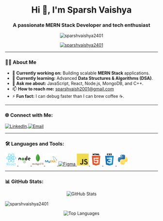 <h1 align="center">Hi 👋, I'm Sparsh Vaishya</h1>
<h3 align="center">A passionate MERN Stack Developer and tech enthusiast</h3>

<p align="center">
  <img src="https://komarev.com/ghpvc/?username=sparshvaishya2401&label=Profile%20views&color=0e75b6&style=flat" alt="sparshvaishya2401" />
</p>

<p align="center">
  <a href="https://github.com/ryo-ma/github-profile-trophy">
    <img src="https://github-profile-trophy.vercel.app/?username=sparshvaishya2401&theme=radical&margin-w=15&margin-h=15" alt="sparshvaishya2401" />
  </a>
</p>

---

### 👨‍💻 About Me
- 🔭 **Currently working on:** Building scalable **MERN Stack** applications.  
- 🌱 **Currently learning:** Advanced **Data Structures & Algorithms (DSA)**.  
- 💬 **Ask me about:** JavaScript, React, Node.js, MongoDB, and C++.  
- 📫 **How to reach me:** sparshvaish2001@gmail.com  
- ⚡ **Fun fact:** I can debug faster than I can brew coffee ☕.  

---

### 🌐 Connect with Me:
<p align="left">
  <a href="https://www.linkedin.com/in/sparsh-vaishya-bb3a58285/" target="_blank">
    <img align="center" src="https://img.icons8.com/color/48/000000/linkedin.png" alt="LinkedIn" />
  </a>
  <a href="mailto:sparshvaish2001@gmail.com" target="_blank">
    <img align="center" src="https://img.icons8.com/color/48/000000/gmail-new.png" alt="Email" />
  </a>
</p>

---

### 🛠️ Languages and Tools:
<p align="left">
  <a href="https://reactjs.org/" target="_blank"> 
    <img src="https://raw.githubusercontent.com/devicons/devicon/master/icons/react/react-original-wordmark.svg" alt="React" width="40" height="40"/> 
  </a>
  <a href="https://nodejs.org/" target="_blank"> 
    <img src="https://raw.githubusercontent.com/devicons/devicon/master/icons/nodejs/nodejs-original-wordmark.svg" alt="Node.js" width="40" height="40"/> 
  </a>
  <a href="https://www.mongodb.com/" target="_blank"> 
    <img src="https://raw.githubusercontent.com/devicons/devicon/master/icons/mongodb/mongodb-original-wordmark.svg" alt="MongoDB" width="40" height="40"/> 
  </a>
  <a href="https://www.mysql.com/" target="_blank"> 
    <img src="https://raw.githubusercontent.com/devicons/devicon/master/icons/mysql/mysql-original-wordmark.svg" alt="SQL" width="40" height="40"/> 
  </a>
  <a href="https://www.figma.com/" target="_blank"> 
    <img src="https://www.vectorlogo.zone/logos/figma/figma-icon.svg" alt="Figma" width="40" height="40"/> 
  </a>
  <a href="https://developer.mozilla.org/en-US/docs/Web/JavaScript" target="_blank"> 
    <img src="https://raw.githubusercontent.com/devicons/devicon/master/icons/javascript/javascript-original.svg" alt="JavaScript" width="40" height="40"/> 
  </a>
  <a href="https://www.w3.org/html/" target="_blank"> 
    <img src="https://raw.githubusercontent.com/devicons/devicon/master/icons/html5/html5-original-wordmark.svg" alt="HTML5" width="40" height="40"/> 
  </a>
  <a href="https://www.w3schools.com/css/" target="_blank"> 
    <img src="https://raw.githubusercontent.com/devicons/devicon/master/icons/css3/css3-original-wordmark.svg" alt="CSS3" width="40" height="40"/> 
  </a>
  <a href="https://www.python.org" target="_blank"> 
    <img src="https://raw.githubusercontent.com/devicons/devicon/master/icons/python/python-original.svg" alt="Python" width="40" height="40"/> 
  </a>
</p>

---

### 📊 GitHub Stats:
<p align="center">
  <img src="https://github-readme-stats.vercel.app/api?username=sparshvaishya2401&show_icons=true&theme=radical" alt="GitHub Stats" />
</p>
<p><img align="center" src="https://github-readme-streak-stats.herokuapp.com/?user=sparshvaishya2401&" alt="sparshvaishya2401" /></p>
<p align="center">
  <img src="https://github-readme-stats.vercel.app/api/top-langs/?username=sparshvaishya2401&layout=compact&theme=radical" alt="Top Languages" />
</p>
